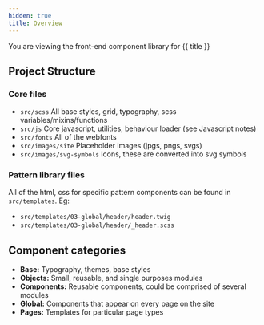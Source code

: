 ```yaml
---
hidden: true
title: Overview
---
```


You are viewing the front-end component library for {{ title }}

## Project Structure

### Core files

* `src/scss` All base styles, grid, typography, scss variables/mixins/functions
* `src/js` Core javascript, utilities, behaviour loader (see Javascript notes)
* `src/fonts` All of the webfonts
* `src/images/site` Placeholder images (jpgs, pngs, svgs)
* `src/images/svg-symbols` Icons, these are converted into svg symbols

### Pattern library files

All of the html, css for specific pattern components can be found in `src/templates`. Eg:

* `src/templates/03-global/header/header.twig`
* `src/templates/03-global/header/_header.scss`

## Component categories

* **Base:** Typography, themes, base styles
* **Objects:** Small, reusable, and single purposes modules
* **Components:** Reusable components, could be comprised of several modules
* **Global:** Components that appear on every page on the site
* **Pages:** Templates for particular page types
